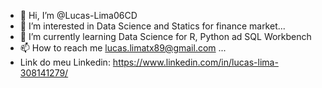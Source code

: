 - 👋 Hi, I’m @Lucas-Lima06CD
- 👀 I’m interested in Data Science and Statics for finance market...
- 🌱 I’m currently learning Data Science for R, Python ad SQL Workbench
- 📫 How to reach me lucas.limatx89@gmail.com ...
- Link do meu Linkedin: https://www.linkedin.com/in/lucas-lima-308141279/

<!---
Lucas-Lima06CD/Lucas-Lima06CD is a ✨ special ✨ repository because its `README.md` (this file) appears on your GitHub profile.
You can click the Preview link to take a look at your changes.
--->

